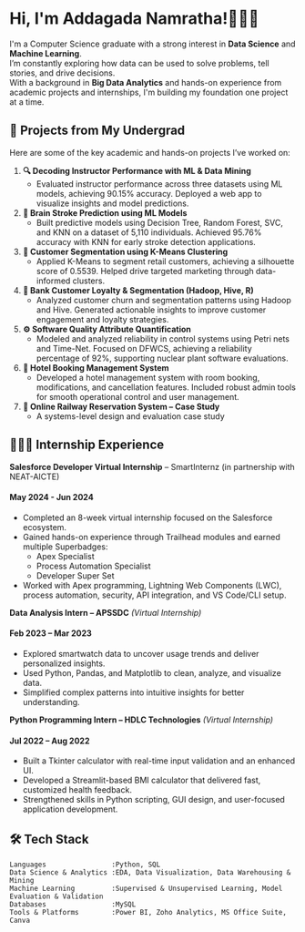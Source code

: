 # Hi, I'm Addagada Namratha!👩🏻‍💻

I'm a Computer Science graduate with a strong interest in **Data Science** and **Machine Learning**.  
I’m constantly exploring how data can be used to solve problems, tell stories, and drive decisions.  
With a background in **Big Data Analytics** and hands-on experience from academic projects and internships, I'm building my foundation one project at a time.

## 🧪 Projects from My Undergrad

Here are some of the key academic and hands-on projects I’ve worked on:
1. **🔍 Decoding Instructor Performance with ML & Data Mining**
   - Evaluated instructor performance across three datasets using ML models, achieving 90.15% accuracy. Deployed a web app to visualize insights and model predictions.
2. **🧠 Brain Stroke Prediction using ML Models**  
   - Built predictive models using Decision Tree, Random Forest, SVC, and KNN on a dataset of 5,110 individuals. Achieved 95.76% accuracy with KNN for early stroke detection applications.
3. **🛒 Customer Segmentation using K-Means Clustering**  
   - Applied K-Means to segment retail customers, achieving a silhouette score of 0.5539. Helped drive targeted marketing through data-informed clusters.
4. **🏦 Bank Customer Loyalty & Segmentation (Hadoop, Hive, R)**  
   - Analyzed customer churn and segmentation patterns using Hadoop and Hive. Generated actionable insights to improve customer engagement and loyalty strategies.
5. **⚙️ Software Quality Attribute Quantification**  
   - Modeled and analyzed reliability in control systems using Petri nets and Time-Net. Focused on DFWCS, achieving a reliability percentage of 92%, supporting nuclear plant software evaluations.
6. **🏨 Hotel Booking Management System**
   - Developed a hotel management system with room booking, modifications, and cancellation features. Included robust admin tools for smooth operational control and user management.
7. **🚉 Online Railway Reservation System – Case Study**  
   - A systems-level design and evaluation case study
   
## 👩🏻‍💻 Internship Experience

**Salesforce Developer Virtual Internship** – SmartInternz (in partnership with NEAT-AICTE)
#### May 2024 - Jun 2024
- Completed an 8-week virtual internship focused on the Salesforce ecosystem.  
- Gained hands-on experience through Trailhead modules and earned multiple Superbadges:  
  - Apex Specialist  
  - Process Automation Specialist  
  - Developer Super Set  
- Worked with Apex programming, Lightning Web Components (LWC), process automation, security, API integration, and VS Code/CLI setup.

**Data Analysis Intern – APSSDC** *(Virtual Internship)*  
#### Feb 2023 – Mar 2023
- Explored smartwatch data to uncover usage trends and deliver personalized insights.  
- Used Python, Pandas, and Matplotlib to clean, analyze, and visualize data.  
- Simplified complex patterns into intuitive insights for better understanding.

**Python Programming Intern – HDLC Technologies** *(Virtual Internship)*  
#### Jul 2022 – Aug 2022 
- Built a Tkinter calculator with real-time input validation and an enhanced UI.  
- Developed a Streamlit-based BMI calculator that delivered fast, customized health feedback.  
- Strengthened skills in Python scripting, GUI design, and user-focused application development.

## 🛠️ Tech Stack

```text
Languages                :Python, SQL                                                        
Data Science & Analytics :EDA, Data Visualization, Data Warehousing & Mining                      
Machine Learning         :Supervised & Unsupervised Learning, Model Evaluation & Validation
Databases                :MySQL         
Tools & Platforms        :Power BI, Zoho Analytics, MS Office Suite, Canva                          
